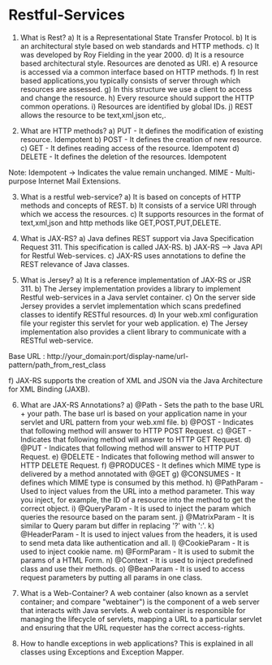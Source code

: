# Restful-Services

1. What is Rest?
a) It is a Representational State Transfer Protocol.
b) It is an architectural style based on web standards and HTTP methods.
c) It was developed by Roy Fielding in the year 2000.
d) It is a resource based architectural style. Resources are denoted as URI.
e) A resource is accessed via a common interface based on HTTP methods.
f) In rest based applications,you typically consists of server through which resources are assessed.
g) In this structure we use a client to access and change the resource.
h) Every resource should support the HTTP common operations.
i) Resources are identified by global IDs.
j) REST allows the resource to be text,xml,json etc,.

2. What are HTTP methods?
a) PUT - It defines the modification of existing resource. Idempotent
b) POST - It defines the creation of new resource.
c) GET - It defines reading access of the resource. Idempotent
d) DELETE - It defines the deletion of the resources. Idempotent

Note: Idempotent -> Indicates the value remain unchanged.
      MIME - Multi-purpose Internet Mail Extensions.

3. What is a restful web-service?
a) It is based on concepts of HTTP methods and concepts of REST. 
b) It consists of a service URI through which we access the resources. 
c) It supports resources in the format of text,xml,json and http methods like GET,POST,PUT,DELETE.

4. What is JAX-RS?
a) Java defines REST support via Java Specification Request 311. This specification is called JAX-RS.
b) JAX-RS --> Java API for Restful Web-services.
c)  JAX-RS uses annotations to define the REST relevance of Java classes.

5. What is Jersey?
a) It is a reference implementation of JAX-RS or JSR 311.
b) The Jersey implementation provides a library to implement Restful web-services in a Java servlet container.
c) On the server side Jersey provides a servlet implementation which scans predefined classes to identify RESTful resources.
d) In your web.xml configuration file your register this servlet for your web application.
e) The Jersey implementation also provides a client library to communicate with a RESTful web-service.

Base URL : http://your_domain:port/display-name/url-pattern/path_from_rest_class

f) JAX-RS supports the creation of XML and JSON via the Java Architecture for XML Binding (JAXB).

6. What are JAX-RS Annotations?
a) @Path - Sets the path to the base URL + your path. The base url is based on your application name in your servlet and URL pattern from your web.xml file.
b) @POST - Indicates that following method will answer to HTTP POST Request.
c) @GET - Indicates that following method will answer to HTTP GET Request.
d) @PUT - Indicates that following method will answer to HTTP PUT Request.
e) @DELETE - Indicates that following method will answer to HTTP DELETE Request.
f) @PRODUCES - It defines which MIME type is delivered by a method annotated with @GET
g) @CONSUMES - It defines which MIME type is consumed by this method.
h) @PathParam - Used to inject values from the URL into a method parameter. This way you inject, for example, the ID of a resource into the method to get the correct object.
i) @QueryParam - It is used to inject the param which queries the resource based on the param sent.
j) @MatrixParam - It is similar to Query param but differ in replacing '?' with ':'.
k) @HeaderParam - It is used to inject values from the headers, it is used to send meta data like authentication and all.
l) @CookieParam - It is used to inject cookie name.
m) @FormParam - It is used to submit the params of a HTML Form.
n) @Context - It is used to inject predefined class and use their methods.
o) @BeanParam - It is used to access request parameters by putting all params in one class.


7. What is a Web-Container?
A web container (also known as a servlet container; and compare "webtainer") is the component of a web server that interacts with Java servlets. 
A web container is responsible for managing the lifecycle of servlets, mapping a URL to a particular servlet and ensuring that the URL requester has the correct access-rights.

8. How to handle exceptions in web applications?
This is explained in all classes using Exceptions and Exception Mapper.
